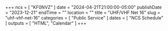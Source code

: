 +++
ncs = [ "KF0NVZ" ]
date = "2024-04-21T21:00:00-05:00"
publishDate = "2023-12-21"
endTime = ""
location = ""
title = "UHF/VHF Net 16"
slug = "uhf-vhf-net-16"
categories = [ "Public Service" ]
dates = [ "NCS Schedule" ]
outputs = [ "HTML", "Calendar" ]
+++
